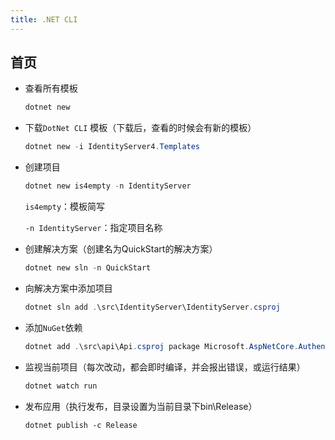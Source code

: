 ```yaml
---
title: .NET CLI
---
```


## 首页

+ 查看所有模板

  ```powershell
  dotnet new
  ```

+ 下载`DotNet CLI` 模板（下载后，查看的时候会有新的模板）

  ```powershell
  dotnet new -i IdentityServer4.Templates
  ```

+ 创建项目

  ```powershell
  dotnet new is4empty -n IdentityServer
  ```

  `is4empty`：模板简写

   `-n IdentityServer`：指定项目名称

+ 创建解决方案（创建名为QuickStart的解决方案）

  ```powershell
  dotnet new sln -n QuickStart
  ```

+ 向解决方案中添加项目

  ```powershell
  dotnet sln add .\src\IdentityServer\IdentityServer.csproj
  ```

+ 添加`NuGet`依赖

  ```powershell
  dotnet add .\src\api\Api.csproj package Microsoft.AspNetCore.Authentication.JwtBearer
  ```

+ 监视当前项目（每次改动，都会即时编译，并会报出错误，或运行结果）

  ```bash
  dotnet watch run
  ```

+ 发布应用（执行发布，目录设置为当前目录下bin\Release）

  ```
  dotnet publish -c Release
  ```

  

